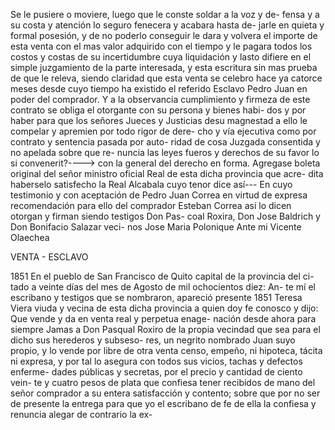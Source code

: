 Se le pusiere o moviere, luego que le conste soldar a la voz y de-
fensa y a su costa y atención lo seguro fenecera y acabara hasta de-
jarle en quieta y formal posesión, y de no poderlo conseguir le dara
y volvera el importe de esta venta con el mas valor adquirido con el
tiempo y le pagara todos los costos y costas de su incertidumbre
cuya liquidación y lasto difiere en el simple juzgamiento de la parte
interesada, y esta escritura sin mas prueba de que le releva, siendo
claridad que esta venta se celebro hace ya catorce meses desde
cuyo tiempo ha existido el referido Esclavo Pedro Juan en poder
del comprador. Y a la observancia cumplimiento y firmeza de
este contrato se obliga el otorgante con su persona y bienes habi-
dos y por haber para que los señores Jueces y Justicias desu
magnestad a ello le compelar y apremien por todo rigor de dere-
cho y vía ejecutiva como por contrato y sentencia pasada por auto-
ridad de cosa Juzgada consentida y no apelada sobre que re-
nuncia las leyes fueros y derechos de su favor lo si convenerit?---->
con la general del derecho en forma. Agregase boleta original
del señor ministro oficial Real de esta dicha provincia que acre-
dita haberselo satisfecho la Real Alcabala cuyo tenor dice así---
En cuyo testimonio y con aceptación de Pedro Juan Correa en
virtud de expresa recomendación para ello del comprador Esteban
Correa así lo dicen otorgan y firman siendo testigos Don Pas-
coal Roxira, Don Jose Baldrich y Don Bonifacio Salazar veci-
nos
Jose Maria Polonique
Ante mi Vicente Olaechea

VENTA - ESCLAVO

1851 En el pueblo de San Francisco de Quito capital de la provincia del ci-
tado a veinte días del mes de Agosto de mil ochocientos diez: An-
te mí el escribano y testigos que se nombraron, apareció presente
1851 Teresa Viera viuda y vecina de esta dicha provincia a quien doy
fe conosco y dijo: Que vende y da en venta real y perpetua enage-
nación desde ahora para siempre Jamas a Don Pasqual Roxiro de
la propia vecindad que sea para el dicho sus herederos y subseso-
res, un negrito nombrado Juan suyo propio, y lo vende por libre de
otra venta censo, empeño, ni hipoteca, tácita ni expresa, y por
tal lo asegura con todos sus vicios, tachas y defectos enferme-
dades públicas y secretas, por el precio y cantidad de ciento vein-
te y cuatro pesos de plata que confiesa tener recibidos de mano
del señor comprador a su entera satisfacción y contento; sobre
que por no ser de presente la entrega para que yo el escribano
de fe de ella la confiesa y renuncia alegar de contrario la ex-